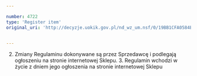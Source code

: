 ```yaml
---

number: 4722
type: 'Register item'
original_uri: 'http://decyzje.uokik.gov.pl/nd_wz_um.nsf/0/19BB1CFA0584E699C1257B740036F46B?OpenDocument'


---
```


2. Zmiany Regulaminu dokonywane są przez Sprzedawcę  i podlegają ogłoszeniu na stronie internetowej Sklepu. 3. Regulamin wchodzi w życie z dniem jego ogłoszenia na stronie internetowej Sklepu
